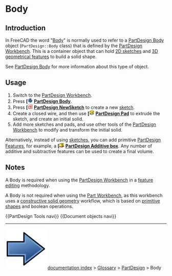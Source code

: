 # Body
## Introduction

In FreeCAD the word \"[Body](Body.md)\" is normally used to refer to a [PartDesign Body](PartDesign_Body.md) object (`PartDesign::Body` class) that is defined by the [PartDesign Workbench](PartDesign_Workbench.md). This is a container object that can hold [2D sketches](Sketch.md) and [3D geometrical features](PartDesign_Feature.md) to build a solid shape.

See [PartDesign Body](PartDesign_Body.md) for more information about this type of object.

## Usage

1.  Switch to the [PartDesign Workbench](PartDesign_Workbench.md).
2.  Press **[<img src=images/PartDesign_Body.svg style="width:16px"> [PartDesign Body](PartDesign_Body.md)**.
3.  Press **[<img src=images/PartDesign_NewSketch.svg style="width:16px"> [PartDesign NewSketch](PartDesign_NewSketch.md)** to create a new [sketch](Sketch.md).
4.  Create a closed wire, and then use **[<img src=images/PartDesign_Pad.svg style="width:16px"> [PartDesign Pad](PartDesign_Pad.md)** to extrude the sketch, and create an initial solid.
5.  Add more sketches and pads, and use other tools of the [PartDesign Workbench](PartDesign_Workbench.md) to modify and transform the initial solid.

Alternatively, instead of using [sketches](Sketch.md), you can add primitive [PartDesign Features](PartDesign_Feature.md), for example, a **[<img src=images/PartDesign_AdditiveBox.svg style="width:16px"> [PartDesign Additive box](PartDesign_AdditiveBox.md)**. Any number of additive and subtractive features can be used to create a final volume.

## Notes

A Body is required when using the [PartDesign Workbench](PartDesign_Workbench.md) in a [feature editing](feature_editing.md) methodology.

A Body is not required when using the [Part Workbench](Part_Workbench.md), as this workbench uses a [constructive solid geometry](constructive_solid_geometry.md) workflow, which is based on [primitive shapes](Part_Primitives.md) and boolean operations.

 {{PartDesign Tools navi}} {{Document objects navi}}



---
![](images/Button_right.svg) [documentation index](../README.md) > [Glossary](Category_Glossary.md) > [PartDesign](Category_PartDesign.md) > Body
